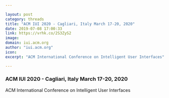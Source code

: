 ```yaml
---

layout: post
category: threads
title: "ACM IUI 2020 - Cagliari, Italy March 17-20, 2020"
date: 2019-07-08 17:00:33
link: https://vrhk.co/2S3ZyS2
image: 
domain: iui.acm.org
author: "iui.acm.org"
icon: 
excerpt: "ACM International Conference on Intelligent User Interfaces"

---
```


### ACM IUI 2020 - Cagliari, Italy March 17-20, 2020

ACM International Conference on Intelligent User Interfaces